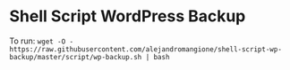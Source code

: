 # Shell Script WordPress Backup

To run:
```wget -O - https://raw.githubusercontent.com/alejandromangione/shell-script-wp-backup/master/script/wp-backup.sh | bash```
